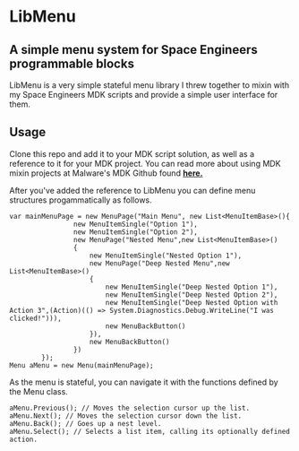 # LibMenu
## A simple menu system for Space Engineers programmable blocks
LibMenu is a very simple stateful menu library I threw together to mixin with my Space Engineers MDK scripts and provide a simple user interface for them.
## Usage
Clone this repo and add it to your MDK script solution, as well as a reference to it for your MDK project. You can read more about using MDK mixin projects at Malware's MDK Github found **[here.](https://github.com/malware-dev/MDK-SE/wiki/Mixin-Projects)**

After you've added the reference to LibMenu you can define menu structures progammatically as follows.

```
var mainMenuPage = new MenuPage("Main Menu", new List<MenuItemBase>(){
                new MenuItemSingle("Option 1"),
                new MenuItemSingle("Option 2"),
                new MenuPage("Nested Menu",new List<MenuItemBase>()
                {
                    new MenuItemSingle("Nested Option 1"),
                    new MenuPage("Deep Nested Menu",new List<MenuItemBase>()
                    {
                        new MenuItemSingle("Deep Nested Option 1"),
                        new MenuItemSingle("Deep Nested Option 2"),
                        new MenuItemSingle("Deep Nested Option with Action 3",(Action)(() => System.Diagnostics.Debug.WriteLine("I was clicked!"))),
                        new MenuBackButton()
                    }),
                    new MenuBackButton()
                })
        });
Menu aMenu = new Menu(mainMenuPage);
```
As the menu is stateful, you can navigate it with the functions defined by the Menu class.

```aMenu.Previous(); // Moves the selection cursor up the list.```\
```aMenu.Next(); // Moves the selection cursor down the list.```\
```aMenu.Back(); // Goes up a nest level.```\
```aMenu.Select(); // Selects a list item, calling its optionally defined action.```